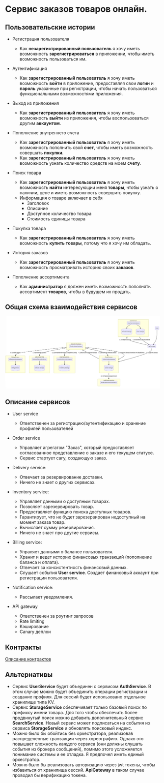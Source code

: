 # Сервис заказов товаров онлайн.

## Пользовательские истории

* Регистрация пользователя
  * Как **незарегистрированный пользователь** я хочу иметь возможность **зарегистрироваться** в приложении, чтобы иметь возможность пользоваться им.
  
* Аутентификация
  * Как **зарегистрированный пользователь** я хочу иметь возможность **войти** в приложение, предоставляя свои **логин** и **пароль** указанные при регистрации, чтобы начать пользоваться функциональными возможностями приложения.

* Выход из приложения
  * Как **зарегистрированный пользователь** я хочу иметь возможность **выйти** из приложения, чтобы воспользоваться другим **аккаунтом**.

* Пополнение внутреннего счета
  * Как **зарегистрированный пользователь** я хочу иметь возможность пополнить свой **счет**, чтобы иметь возможность совершать **покупки**.
  * Как **зарегистрированный пользователь** я хочу иметь возможность узнать количество средств на моем **счету**.

* Поиск товара
  * Как **зарегистрированный пользователь** я хочу иметь возможность **найти** интересующии меня **товары**, чтобы узнать о наличии, цене и иметь возможность совершить покупку.
  * Информация о товаре включает в себя
    * Заголовок
    * Описание
    * Доступное количество товара
    * Стоимость единицы товара

* Покупка товара
  * Как **зарегистрированный пользователь** я хочу иметь возможность **купить** **товары**, потому что я хочу им обладать.

* История заказов
  * Как **зарегистрированный пользователь** я хочу иметь возможность просматривать историю своих **заказов**.

* Пополнение ассортимента
  * Как **администратор** я должен иметь возможность пополнять ассортимент **товаров**, чтобы в будущем их продать.

## Общая схема взаимодействия сервисов

![mermaid-diagram-20200526103254](README.assets/schema.png)

## Описание сервисов

* User service
  * Ответственен за регистрацию/аутентификацию и хранение профилей пользователей

* Order service
  * Управляет агрегатом "Заказ", который предоставляет согласованное представление о заказе и его текущем статусе.
  * Сервис стартует сагу, создающую заказ.

* Delivery service:
  * Отвечает за резервирование доставки.
  * Ничего не знает о других сервисах.

* Inventory service:
  * Управляет данными о доступным товарах.
  * Позволяет зарезервировать товар.
  * Предоставляет функцию поиска доступных товаров.
  * Гарантирует, что не будет зарезервирован недоступный на момент заказа товар.
  * Вычисляет сумму резервирования.
  * Ничего не знает про другие сервисы.

* Billing service:
  * Упраляет данными о балансе пользователя.
  * Хранит и ведет историю финансовых транзакций (пополнение баланса и оплата).
  * Отвечает за консистентность финансовый данных.
  * Слушает события **User service**. Создает финансовый аккаунт при регистрации пользователя.

* Notification service:
  * Рассылает уведомления.

* API gateway
  * Ответственен за роутинг запросов
  * Rate limiting
  * Кэширование
  * Canary деплои

## Контракты

[Описание контрактов](http://petstore.swagger.io/?url=https://raw.githubusercontent.com/ivahotin/otus-microservice-project/master/contracts/restapi.yaml)

## Альтернативы

* Сервис **UserService** будет объединен с сервисом **AuthService**. В этом случае можно будет объединить операции регистрации и создание профиля. Для сессий будет использовано отдельное хранилище типа KV.
* Сервис **StorageService** обеспечивает только базовый поиск по префиксу имени товара. Для того чтобы обеспечить более продвинутый поиск можно добавить дополнительный сервис **SearchService**. Новый сервис может подписаться на события из сервиса **StorageService** и обновлять поисковый индекс.
* Можно было бы обойтись без оркестратора, реализовав распределенные транзакции через хореографию. Однако это повышает сложность каждого сервиса (они должны слушать события из брокера сообщений), помимо этого усложняется понимание системы и ее отладка. Я предпочел иметь единый оркестратор.
* Можно было бы реализовать авторизацию через jwt токены, чтобы избавиться от хранилища сессий. **ApiGateway** в таком случае проводил бы верификацию токена.
